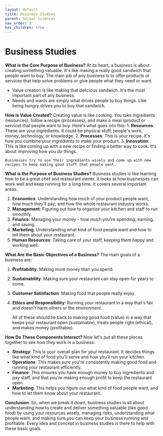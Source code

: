 ```yaml
---
layout: default
title: Business Studies
parent: Social Sciences
nav_order: 3
has_children: true
---
```

# **Business Studies**

**What is the Core Purpose of Business?** At its heart, a business is about creating something valuable. It's like making a really good sandwich that people want to buy. The main job of any business is to offer products or services that help solve problems or give people what they need or want.
- Value creation is like making that delicious sandwich. It's the most important part of any business.
- Needs and wants are simply what drives people to buy things. Like being hungry drives you to buy that sandwich.

**How is Value Created?** Creating value is like cooking. You take ingredients (resources), follow a recipe (processes), and make a meal (product or service) that people want to buy. Here's what goes into this:
    1. **Resources**: These are your ingredients. It could be physical stuff, people's work, money, technology, or knowledge.
    2. **Processes**: This is your recipe. It's how you combine your ingredients to make your product.
    3. **Innovation**: This is like coming up with a new recipe or finding a better way to cook. It's about improving how you do things.

    Businesses try to use their ingredients wisely and come up with new recipes to keep making good stuff that people want.

**What is the Purpose of Business Studies?** Business studies is like learning how to be a great chef and restaurant owner. It looks at how businesses can work well and keep running for a long time. It covers several important areas:
1. **Economics**: Understanding how much of your product people want, how much they'll pay, and how the whole restaurant industry works.
2. **Management**: Figuring out how to organize your kitchen and staff to run smoothly.
3. **Finance**: Managing your money - how much you're spending, earning, and saving.
4. **Marketing**: Understanding what kind of food people want and how to tell them about your restaurant.
5. **Human Resources**: Taking care of your staff, keeping them happy and working well.

**What Are the Basic Objectives of a Business?** The main goals of a business are:
1. **Profitability**: Making more money than you spend.
2. **Sustainability**: Making sure your restaurant can stay open for years to come.
3. **Customer Satisfaction**: Making food that people really enjoy.
4. **Ethics and Responsibility**: Running your restaurant in a way that's fair and doesn't harm others or the environment.

    All of these should tie back to making good food (value) in a way that keeps your restaurant open (sustainable), treats people right (ethical), and makes money (profitable).

**How Do These Components Interact?** Now let's put all these pieces together to see how they work in a business:
- **Strategy**: This is your overall plan for your restaurant. It decides things like what kind of food you'll serve and how you'll run your kitchen.
- **Operations**: This makes sure you're consistently making good food and running your restaurant efficiently.
- **Finance**: This ensures you have enough money to buy ingredients and pay staff, and that you're making enough profit to keep the restaurant open.
- **Marketing**: This helps you figure out what kind of food people want, and how to let them know about your restaurant.

**Conclusion**: So, when we break it down, business studies is all about understanding how to create and deliver something valuable (like good food) by using your resources wisely, managing risks, understanding what people want, and making sure you can keep your business running and profitable. Every idea and concept in business studies is there to help with these basic goals.
